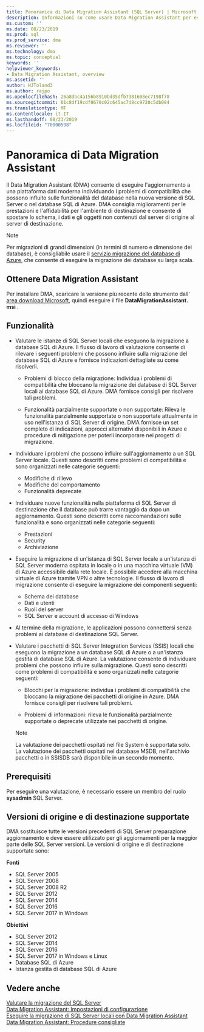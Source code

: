 ```yaml
---
title: Panoramica di Data Migration Assistant (SQL Server) | Microsoft Docs
description: Informazioni su come usare Data Migration Assistant per eseguire la migrazione di database di SQL Server ad altri database di SQL Server o di Azure
ms.custom: ''
ms.date: 08/23/2019
ms.prod: sql
ms.prod_service: dma
ms.reviewer: ''
ms.technology: dma
ms.topic: conceptual
keywords: ''
helpviewer_keywords:
- Data Migration Assistant, overview
ms.assetid: ''
author: HJToland3
ms.author: rajpo
ms.openlocfilehash: 26a8dbc4a156b8910bd35dfb7381608ec7198f78
ms.sourcegitcommit: 01c8df19cdf0670c02c645ac7d8cc9720c5db084
ms.translationtype: MT
ms.contentlocale: it-IT
ms.lasthandoff: 08/23/2019
ms.locfileid: "70000598"
---
```

# <a name="overview-of-data-migration-assistant"></a>Panoramica di Data Migration Assistant
Il Data Migration Assistant (DMA) consente di eseguire l'aggiornamento a una piattaforma dati moderna individuando i problemi di compatibilità che possono influito sulle funzionalità del database nella nuova versione di SQL Server o nel database SQL di Azure. DMA consiglia miglioramenti per le prestazioni e l'affidabilità per l'ambiente di destinazione e consente di spostare lo schema, i dati e gli oggetti non contenuti dal server di origine al server di destinazione.

> [!NOTE] 
> Per migrazioni di grandi dimensioni (in termini di numero e dimensione dei database), è consigliabile usare il [servizio migrazione del database di Azure](/azure/dms/dms-overview), che consente di eseguire la migrazione dei database su larga scala.
  
## <a name="get-data-migration-assistant"></a>Ottenere Data Migration Assistant
Per installare DMA, scaricare la versione più recente dello strumento dall' [area download Microsoft](https://www.microsoft.com/download/details.aspx?id=53595), quindi eseguire il file **DataMigrationAssistant. msi** .

## <a name="capabilities"></a>Funzionalità
- Valutare le istanze di SQL Server locali che eseguono la migrazione a database SQL di Azure. Il flusso di lavoro di valutazione consente di rilevare i seguenti problemi che possono influire sulla migrazione del database SQL di Azure e fornisce indicazioni dettagliate su come risolverli.

  - Problemi di blocco della migrazione: Individua i problemi di compatibilità che bloccano la migrazione dei database di SQL Server locali ai database SQL di Azure. DMA fornisce consigli per risolvere tali problemi.

  - Funzionalità parzialmente supportate o non supportate: Rileva le funzionalità parzialmente supportate o non supportate attualmente in uso nell'istanza di SQL Server di origine. DMA fornisce un set completo di indicazioni, approcci alternativi disponibili in Azure e procedure di mitigazione per poterli incorporare nei progetti di migrazione.

- Individuare i problemi che possono influire sull'aggiornamento a un SQL Server locale. Questi sono descritti come problemi di compatibilità e sono organizzati nelle categorie seguenti:

  - Modifiche di rilievo
  - Modifiche del comportamento
  - Funzionalità deprecate

- Individuare nuove funzionalità nella piattaforma di SQL Server di destinazione che il database può trarre vantaggio da dopo un aggiornamento. Questi sono descritti come raccomandazioni sulle funzionalità e sono organizzati nelle categorie seguenti:

  - Prestazioni
  - Security
  - Archiviazione

- Eseguire la migrazione di un'istanza di SQL Server locale a un'istanza di SQL Server moderna ospitata in locale o in una macchina virtuale (VM) di Azure accessibile dalla rete locale. È possibile accedere alla macchina virtuale di Azure tramite VPN o altre tecnologie. Il flusso di lavoro di migrazione consente di eseguire la migrazione dei componenti seguenti:

  - Schema dei database
  - Dati e utenti
  - Ruoli del server
  - SQL Server e account di accesso di Windows

- Al termine della migrazione, le applicazioni possono connettersi senza problemi ai database di destinazione SQL Server.

- Valutare i pacchetti di SQL Server Integration Services (SSIS) locali che eseguono la migrazione a un database SQL di Azure o a un'istanza gestita di database SQL di Azure. La valutazione consente di individuare problemi che possono influire sulla migrazione. Questi sono descritti come problemi di compatibilità e sono organizzati nelle categorie seguenti:

  - Blocchi per la migrazione: individua i problemi di compatibilità che bloccano la migrazione dei pacchetti di origine in Azure. DMA fornisce consigli per risolvere tali problemi.

  - Problemi di informazioni: rileva le funzionalità parzialmente supportate o deprecate utilizzate nei pacchetti di origine.

  > [!NOTE]
  > La valutazione dei pacchetti ospitati nel file System è supportata solo.
  > La valutazione dei pacchetti ospitati nel database MSDB, nell'archivio pacchetti o in SSISDB sarà disponibile in un secondo momento.

## <a name="prerequisites"></a>Prerequisiti
Per eseguire una valutazione, è necessario essere un membro del ruolo **sysadmin** SQL Server.

## <a name="supported-source-and-target-versions"></a>Versioni di origine e di destinazione supportate
DMA sostituisce tutte le versioni precedenti di SQL Server preparazione aggiornamento e deve essere utilizzato per gli aggiornamenti per la maggior parte delle SQL Server versioni. Le versioni di origine e di destinazione supportate sono:

**Fonti**
- SQL Server 2005
- SQL Server 2008
- SQL Server 2008 R2
- SQL Server 2012 
- SQL Server 2014
- SQL Server 2016
- SQL Server 2017 in Windows

**Obiettivi**
- SQL Server 2012
- SQL Server 2014
- SQL Server 2016
- SQL Server 2017 in Windows e Linux
- Database SQL di Azure
- Istanza gestita di database SQL di Azure

## <a name="see-also"></a>Vedere anche
[Valutare la migrazione del SQL Server](../dma/dma-assesssqlonprem.md)     
[Data Migration Assistant: Impostazioni di configurazione](../dma/dma-configurationsettings.md)     
[Eseguire la migrazione di SQL Server locali con Data Migration Assistant](../dma/dma-migrateonpremsql.md)     
[Data Migration Assistant: Procedure consigliate](../dma/dma-bestpractices.md)     
